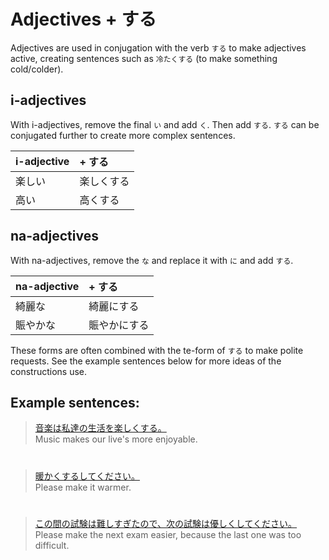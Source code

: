 # Adjectives + する

Adjectives are used in conjugation with the verb `する` to make adjectives active, creating sentences such as `冷たくする` (to make something cold/colder).

## i-adjectives
With i-adjectives, remove the final `い` and add `く`. Then add `する`. `する` can be conjugated further to create more complex sentences. 

|i-adjective|+ する| 
|:--|:--|
|楽しい|楽しくする|
|高い|高くする|　

## na-adjectives
With na-adjectives, remove the `な` and replace it with `に` and add `する`.

|na-adjective|+ する| 
|:--|:--|
|綺麗な|綺麗にする|
|賑やかな|賑やかにする|　

These forms are often combined with the te-form of `する` to make polite requests. See the example sentences below for more ideas of the constructions use.

## Example sentences:
> [音楽は私達の生活を楽しくする。]()  
> Music makes our live's more enjoyable.

#


> [暖かくするしてください。]()  
> Please make it warmer.

#


> [この間の試験は難しすぎたので、次の試験は優しくしてください。]()  
> Please make the next exam easier, because the last one was too difficult.

